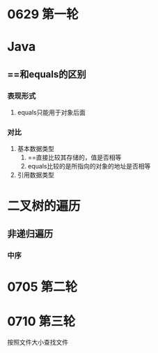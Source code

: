 # 0629 第一轮
# Java
## ==和equals的区别
### 表现形式
1. equals只能用于对象后面

### 对比
1. 基本数据类型
    1. ==直接比较其存储的，值是否相等
    2. equals比较的是所指向的对象的地址是否相等
2. 引用数据类型
    
# 二叉树的遍历
## 非递归遍历
### 中序


# 0705 第二轮

# 0710 第三轮
按照文件大小查找文件